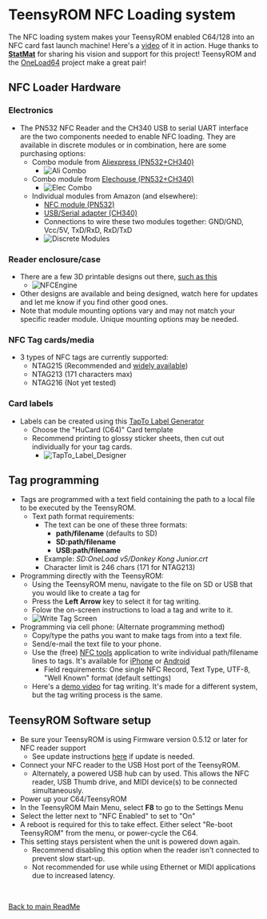 
# TeensyROM NFC Loading system
The NFC loading system makes your TeensyROM enabled C64/128 into an NFC card fast launch machine! Here's a [video](https://www.youtube.com/watch?v=mDrT1I4R0ls) of it in action. Huge thanks to [**StatMat**](https://github.com/Stat-Mat) for sharing his vision and support for this project! TeensyROM and the [OneLoad64](https://www.youtube.com/watch?v=lz0CJbkplj0) project make a great pair! 

## NFC Loader Hardware
### Electronics
* The PN532 NFC Reader and the CH340 USB to serial UART interface are the two components needed to enable NFC loading.  They are available in discrete modules or in combination, here are some purchasing options:
  * Combo module from [Aliexpress (PN532+CH340)](https://www.aliexpress.us/item/3256806140123574.html)
    * ![Ali Combo](/media/NFC/Ali_Combo.jpg)
  * Combo module from [Elechouse (PN532+CH340)](https://www.elechouse.com/product/pn532-nfc-usb-module/)
    * ![Elec Combo](/media/NFC/Elec_Combo.jpg)
  * Individual modules from Amazon (and elsewhere):
    * [NFC module (PN532)](https://www.amazon.com/gp/product/B01I1J17LC)
    * [USB/Serial adapter (CH340)](https://www.amazon.com/gp/product/B00LZV1G6K)
    * Connections to wire these two modules together: GND/GND, Vcc/5V, TxD/RxD, RxD/TxD
    * ![Discrete Modules](/media/NFC/Discrete_Top_Bot.jpg)
### Reader enclosure/case
* There are a few 3D printable designs out there, [such as this](https://www.printables.com/model/737533-tapto-nfc-engine)
  * ![NFCEngine](/media/NFC/NFC_Engine.jpg)
* Other designs are available and being designed, watch here for updates and let me know if you find other good ones.
* Note that module mounting options vary and may not match your specific reader module. Unique mounting options may be needed. 
### NFC Tag cards/media
* 3 types of NFC tags are currently supported:
  * NTAG215 (Recommended and [widely available](https://www.amazon.com/dp/B074M9J5L3))
  * NTAG213 (171 characters max)
  * NTAG216 (Not yet tested)
### Card labels
* Labels can be created using this [TapTo Label Generator](https://tapto-designer.netlify.app/)
  * Choose the "HuCard (C64)" Card template
  * Recommend printing to glossy sticker sheets, then cut out individually for your tag cards.
    * ![TapTo_Label_Designer](/media/NFC/TapTo_Label_Designer.webp)

## Tag programming
* Tags are programmed with a text field containing the path to a local file to be executed by the TeensyROM.
  * Text path format requirements:
    * The text can be one of these three formats:
      * **path/filename** (defaults to SD)
      * **SD:path/filename**
      * **USB:path/filename**
    * Example: *SD:OneLoad v5/Donkey Kong Junior.crt*
    * Character limit is 246 chars (171 for NTAG213)
* Programming directly with the TeensyROM:
  * Using the TeensyROM menu, navigate to the file on SD or USB that you would like to create a tag for
  * Press the **Left Arrow** key to select it for tag writing.
  * Folow the on-screen instructions to load a tag and write to it.
  * ![Write Tag Screen](/media/NFC/Write_Tag.jpg)
* Programming via cell phone: (Alternate programming method)
  * Copy/type the paths you want to make tags from into a text file.
  * Send/e-mail the text file to your phone.
  * Use the (free) [NFC tools](https://www.wakdev.com/en/) application to write individual path/filename lines to tags.  It's available for [iPhone](https://itunes.apple.com/us/app/nfc-tools/id1252962749) or [Android](https://play.google.com/store/apps/details?id=com.wakdev.wdnfc)
    * Field requirements: One single NFC Record, Text Type, UTF-8, "Well Known" format  (default settings)
  * Here's a [demo video](https://youtu.be/YwQviLwWHYM?t=663) for tag writing. It's made for a different system, but the tag writing process is the same.

## TeensyROM Software setup
* Be sure your TeensyROM is using Firmware version 0.5.12 or later for NFC reader support
  * See update instructions [here](General_Usage.md#firmware-updates) if update is needed.
* Connect your NFC reader to the USB Host port of the TeensyROM.
  * Alternately, a powered USB hub can by used.  This allows the NFC reader, USB Thumb drive, and MIDI device(s) to be connected simultaneously.
* Power up your C64/TeensyROM
* In the TeensyROM Main Menu, select **F8** to go to the Settings Menu
* Select the letter next to "NFC Enabled" to set to "On"
* A reboot is required for this to take effect.  Either select "Re-boot TeensyROM" from the menu, or power-cycle the C64.
* This setting stays persistent when the unit is powered down again.
  * Recommend disabling this option when the reader isn't connected to prevent slow start-up.
  * Not recommended for use while using Ethernet or MIDI applications due to increased latency.

<br>

[Back to main ReadMe](/README.md)
